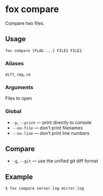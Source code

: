 # fox compare
Compare two files.

## Usage
```console
fox compare [FLAG ...] FILE1 FILE2
```

### Aliases
`diff`, `cmp`, `ce`

### Arguments
Files to open

### Global
- `-p`, `--print` — print directly to console
- `--no-file` — don't print filenames
- `--no-line` — don't print line numbers

## Compare
- `-g`, `--git` — use the unified git diff format

## Example
```console
$ fox compare server.log mirror.log
```
